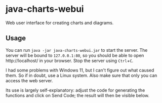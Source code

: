 # java-charts-webui

Web user interface for creating charts and diagrams.

## Usage

You can run `java -jar java-charts-webui.jar` to start the server. The server will be bound to `127.0.0.1:80`, so you should be able to open http://localhost/ in your browser. Stop the server using `Ctrl`+`C`.

I had some problems with Windows 11, but I can't figure out what caused them. So if in doubt, use a Linux system. Also make sure that only you can access the web server.

Its use is largely self-explanatory: adjust the code for generating the functions and click on Send Code; the result will then be visible below.
